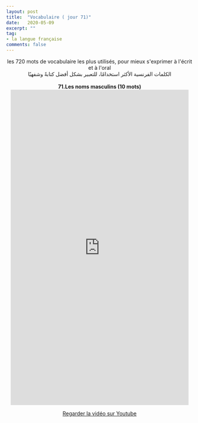 ```yaml
---
layout: post
title:  "Vocabulaire ( jour 71)"
date:   2020-05-09
excerpt: ""
tag:
- la langue française
comments: false
---
```

 <center>     les 720 mots de vocabulaire les plus utilisés, pour mieux s'exprimer à l'écrit et à l'oral <br> الكلمات الفرنسية الأكثر استخدامًا، للتعبير بشكل أفضل كتابةً وشفهيًا <br><br>     <strong> 71.Les noms masculins (10 mots)</strong>     <br> <iframe width="480" height="853" src="https://www.youtube.com/embed/ag1Kv-Vh2NA" title="youtube video player" frameborder="0" allow="accelerometer, autoplay, clipboard-write, encrypted-media, gyroscope, picture-in-picture, web-share" allowfullscreen></iframe>     <br> <p markdown="0"><a href="https://youtube.com/shorts/ag1Kv-Vh2NA" class="btn btn-danger" target="_blank">Regarder la vidéo sur Youtube</a></p> </center>
